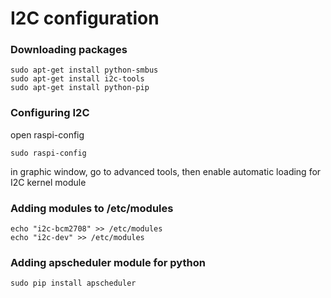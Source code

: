 # I2C configuration

### Downloading packages

```
sudo apt-get install python-smbus
sudo apt-get install i2c-tools
sudo apt-get install python-pip
```

### Configuring I2C
open raspi-config

```
sudo raspi-config
```
in graphic window, go to advanced tools, then enable automatic loading for I2C kernel module

### Adding modules to /etc/modules

```
echo "i2c-bcm2708" >> /etc/modules
echo "i2c-dev" >> /etc/modules
```

### Adding apscheduler module for python

```
sudo pip install apscheduler
```
